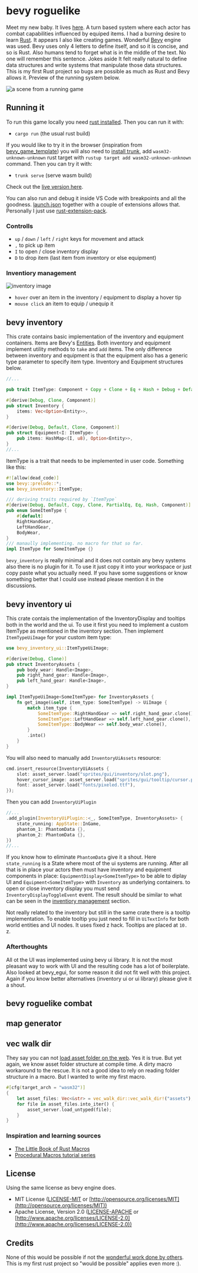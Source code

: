 # bevy roguelike

Meet my new baby. It lives [here](https://tomuxmon.github.io/bevy_roguelike/). A turn based system where each actor has combat capabilities influenced by equiped items. I had a burning desire to learn [Rust](https://www.rust-lang.org/). It appears I also like creating games. Wonderful [Bevy](https://bevyengine.org/) engine was used. Bevy uses only 4 letters to define itself, and so it is concise, and so is Rust. Also humans tend to forget what is in the middle of the text. No one will remember this sentence. Jokes aside It felt really natural to define data structures and write systems that manipulate those data structures. This is my first Rust project so bugs are possible as much as Rust and Bevy allows it. Preview of the running system below.

![a scene from a running game](example.png)

## Running it

To run this game locally you need [rust installed](https://www.rust-lang.org/tools/install). Then you can run it with:

- `cargo run` (the usual rust build)

If you would like to try it in the browser (inspiration from [bevy_game_template](https://github.com/NiklasEi/bevy_game_template)) you will also need to [install trunk](https://trunkrs.dev/#install), add `wasm32-unknown-unknown` rust target with `rustup target add wasm32-unknown-unknown` command. Then you can try it with:

- `trunk serve` (serve wasm build)

Check out the [live version here](https://tomuxmon.github.io/bevy_roguelike/).

You can also run and debug it inside VS Code with breakpoints and all the goodness. [launch.json](.vscode/launch.json) together with a couple of extensions allows that. Personally I just use [rust-extension-pack](https://marketplace.visualstudio.com/items?itemName=Zerotaskx.rust-extension-pack).

### Controlls

- `up` / `down` / `left` / `right` keys for movement and attack
- `,` to pick up item
- `I` to open / close inventory display
- `D` to drop item (last item from inventory or else equipment)

### Inventiory management

![inventory image](inventory.png)

- `hover` over an item in the inventory / equipment to display a hover tip
- `mouse click` an item to equip / unequip it

## bevy inventory

This crate contains basic implementation of the inventory and equipment containers. Items are Bevy's [Entities](https://docs.rs/bevy/latest/bevy/prelude/struct.Entity.html). Both inventory and equipment implement utility methods to `take` and `add` items. The only difference between inventory and equipment is that the equipment also has a generic type parameter to specify item type. Inventory and Equipment structures below.

```rust
//...

pub trait ItemType: Component + Copy + Clone + Eq + Hash + Debug + Default {}

#[derive(Debug, Clone, Component)]
pub struct Inventory {
    items: Vec<Option<Entity>>,
}

#[derive(Debug, Default, Clone, Component)]
pub struct Equipment<I: ItemType> {
    pub items: HashMap<(I, u8), Option<Entity>>,
}
//...
```

ItemType is a trait that needs to be implemented in user code. Something like this:

```rust
#![allow(dead_code)]
use bevy::prelude::*;
use bevy_inventory::ItemType;

/// deriving traits required by `ItemType`
#[derive(Debug, Default, Copy, Clone, PartialEq, Eq, Hash, Component)]
pub enum SomeItemType {
    #[default]
    RightHandGear,
    LeftHandGear,
    BodyWear,
}
/// manaully implementing. no macro for that so far.
impl ItemType for SomeItemType {}
```

`bevy_inventory` is really minimal and it does not contain any bevy systems also there is no plugin for it. To use it just copy it into your workspace or just copy paste what you actually need. If you have some suggestions or know something better that I could use instead please mention it in the discussions.

## bevy inventory ui

This crate contais the implementation of the InventoryDisplay and tooltips both in the world and the ui. To use it first you need to implement a custom ItemType as mentioned in the inventory section. Then implement `ItemTypeUiImage` for your custom item type:

```rust
use bevy_inventory_ui::ItemTypeUiImage;

#[derive(Debug, Clone)]
pub struct InventoryAssets {
    pub body_wear: Handle<Image>,
    pub right_hand_gear: Handle<Image>,
    pub left_hand_gear: Handle<Image>,
}

impl ItemTypeUiImage<SomeItemType> for InventoryAssets {
    fn get_image(&self, item_type: SomeItemType) -> UiImage {
        match item_type {
            SomeItemType::RightHandGear => self.right_hand_gear.clone(),
            SomeItemType::LeftHandGear => self.left_hand_gear.clone(),
            SomeItemType::BodyWear => self.body_wear.clone(),
        }
        .into()
    }
}
```

You will also need to manually add `InventoryUiAssets` resource:

```rust
cmd.insert_resource(InventoryUiAssets {
    slot: asset_server.load("sprites/gui/inventory/slot.png"),
    hover_cursor_image: asset_server.load("sprites/gui/tooltip/cursor.png"),
    font: asset_server.load("fonts/pixeled.ttf"),
});
```

Then you can add `InventoryUiPlugin`

```rust
//...
.add_plugin(InventoryUiPlugin::<_, SomeItemType, InventoryAssets> {
    state_running: AppState::InGame,
    phantom_1: PhantomData {},
    phantom_2: PhantomData {},
})
//...
```

If you know how to eliminate `PhantomData` give it a shout. Here `state_running` is a State where most of the ui systems are running.
After all that is in place your actors then must have inventory and equipment components in place: `EquipmentDisplay<SomeItemType>` to be able to diplay UI and `Equipment<SomeItemType>` with `Inventory` as underlying containers. to open or close inventory display you must send `InventoryDisplayToggleEvent` event. The result should be similar to what can be seen in the [inventiory management](#inventiory-management) section.

Not really related to the inventory but still in the same crate there is a tooltip implementation. To enable tooltip you just need to fill in `UiTextInfo` for both world entities and UI nodes. It uses fixed z hack. Tooltips are placed at `10.` z.

### Afterthoughts

All ot the UI was implemented using bevy ui library. It is not the most pleasant way to work with UI and the resulting code has a lot of boilerplate. Also looked at bevy_egui, for some reason it did not fit well with this project. Again if you know better alternatives (inventory ui or ui library) please give it a shout.

## bevy roguelike combat

## map generator

## vec walk dir

They say you can not [load asset folder on the web](https://github.com/bevyengine/bevy/issues/2916). Yes it is true. But yet again, we know asset folder structure at compile time. A dirty macro workaround to the rescue. It is not a good idea to rely on reading folder structure in a macro. But I wanted to write my first macro.

```rust
#[cfg(target_arch = "wasm32")]
{
    let asset_files: Vec<&str> = vec_walk_dir::vec_walk_dir!("assets");
    for file in asset_files.into_iter() {
        asset_server.load_untyped(file);
    }
}
```

### Inspiration and learning sources

- [The Little Book of Rust Macros](https://veykril.github.io/tlborm/introduction.html)
- [Procedural Macros tutorial series](https://blog.turbo.fish/proc-macro-basics/)

## License

Using the same license as bevy engine does.

- MIT License ([LICENSE-MIT](LICENSE-MIT) or [http://opensource.org/licenses/MIT](http://opensource.org/licenses/MIT))
- Apache License, Version 2.0 ([LICENSE-APACHE](LICENSE-APACHE) or [http://www.apache.org/licenses/LICENSE-2.0](http://www.apache.org/licenses/LICENSE-2.0))

## Credits

None of this would be possible if not the [wonderful work done by others](credits/CREDITS.md). This is my first rust project so "would be possible" applies even more :).
